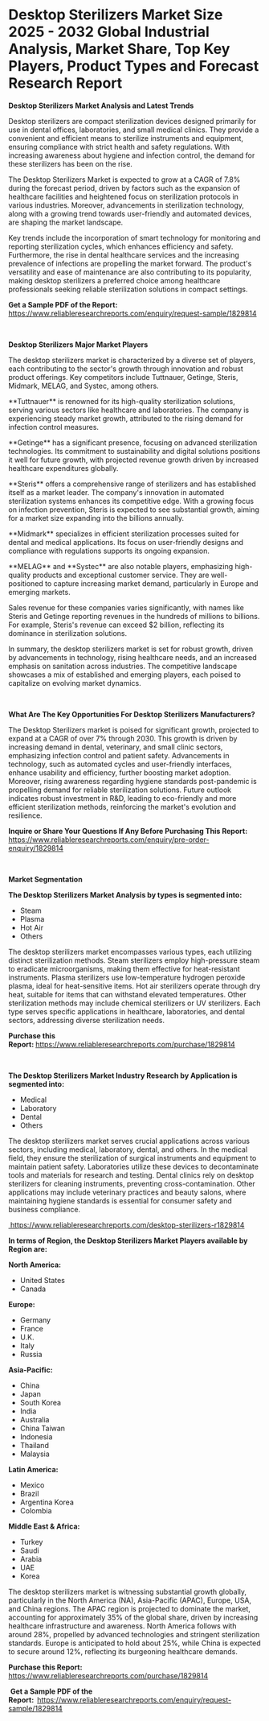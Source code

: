 <p><h1>Desktop Sterilizers Market Size 2025 - 2032 Global Industrial Analysis, Market Share, Top Key Players, Product Types and Forecast Research Report</h1></p><p><strong>Desktop Sterilizers Market Analysis and Latest Trends</strong></p>
<p><p>Desktop sterilizers are compact sterilization devices designed primarily for use in dental offices, laboratories, and small medical clinics. They provide a convenient and efficient means to sterilize instruments and equipment, ensuring compliance with strict health and safety regulations. With increasing awareness about hygiene and infection control, the demand for these sterilizers has been on the rise.</p><p>The Desktop Sterilizers Market is expected to grow at a CAGR of 7.8% during the forecast period, driven by factors such as the expansion of healthcare facilities and heightened focus on sterilization protocols in various industries. Moreover, advancements in sterilization technology, along with a growing trend towards user-friendly and automated devices, are shaping the market landscape. </p><p>Key trends include the incorporation of smart technology for monitoring and reporting sterilization cycles, which enhances efficiency and safety. Furthermore, the rise in dental healthcare services and the increasing prevalence of infections are propelling the market forward. The product's versatility and ease of maintenance are also contributing to its popularity, making desktop sterilizers a preferred choice among healthcare professionals seeking reliable sterilization solutions in compact settings.</p></p>
<p><strong>Get a Sample PDF of the Report:&nbsp;</strong> <a href="https://www.reliableresearchreports.com/enquiry/request-sample/1829814?utm_campaign=2487&utm_medium=2&utm_source=Github&utm_content=ia&utm_term=14042025&utm_id=desktop-sterilizers">https://www.reliableresearchreports.com/enquiry/request-sample/1829814</a></p>
<p>&nbsp;</p>
<p><strong>Desktop Sterilizers Major Market Players</strong></p>
<p><p>The desktop sterilizers market is characterized by a diverse set of players, each contributing to the sector's growth through innovation and robust product offerings. Key competitors include Tuttnauer, Getinge, Steris, Midmark, MELAG, and Systec, among others.</p><p>**Tuttnauer** is renowned for its high-quality sterilization solutions, serving various sectors like healthcare and laboratories. The company is experiencing steady market growth, attributed to the rising demand for infection control measures. </p><p>**Getinge** has a significant presence, focusing on advanced sterilization technologies. Its commitment to sustainability and digital solutions positions it well for future growth, with projected revenue growth driven by increased healthcare expenditures globally.</p><p>**Steris** offers a comprehensive range of sterilizers and has established itself as a market leader. The company's innovation in automated sterilization systems enhances its competitive edge. With a growing focus on infection prevention, Steris is expected to see substantial growth, aiming for a market size expanding into the billions annually.</p><p>**Midmark** specializes in efficient sterilization processes suited for dental and medical applications. Its focus on user-friendly designs and compliance with regulations supports its ongoing expansion.</p><p>**MELAG** and **Systec** are also notable players, emphasizing high-quality products and exceptional customer service. They are well-positioned to capture increasing market demand, particularly in Europe and emerging markets.</p><p>Sales revenue for these companies varies significantly, with names like Steris and Getinge reporting revenues in the hundreds of millions to billions. For example, Steris's revenue can exceed $2 billion, reflecting its dominance in sterilization solutions.</p><p>In summary, the desktop sterilizers market is set for robust growth, driven by advancements in technology, rising healthcare needs, and an increased emphasis on sanitation across industries. The competitive landscape showcases a mix of established and emerging players, each poised to capitalize on evolving market dynamics.</p></p>
<p>&nbsp;</p>
<p><strong>What Are The Key Opportunities For Desktop Sterilizers Manufacturers?</strong></p>
<p><p>The Desktop Sterilizers market is poised for significant growth, projected to expand at a CAGR of over 7% through 2030. This growth is driven by increasing demand in dental, veterinary, and small clinic sectors, emphasizing infection control and patient safety. Advancements in technology, such as automated cycles and user-friendly interfaces, enhance usability and efficiency, further boosting market adoption. Moreover, rising awareness regarding hygiene standards post-pandemic is propelling demand for reliable sterilization solutions. Future outlook indicates robust investment in R&D, leading to eco-friendly and more efficient sterilization methods, reinforcing the market's evolution and resilience.</p></p>
<p><strong>Inquire or Share Your Questions If Any Before Purchasing This Report:</strong> <a href="https://www.reliableresearchreports.com/enquiry/pre-order-enquiry/1829814?utm_campaign=2487&utm_medium=2&utm_source=Github&utm_content=ia&utm_term=14042025&utm_id=desktop-sterilizers">https://www.reliableresearchreports.com/enquiry/pre-order-enquiry/1829814</a></p>
<p>&nbsp;</p>
<p><strong>Market Segmentation</strong></p>
<p><strong>The Desktop Sterilizers Market Analysis by types is segmented into:</strong></p>
<p><ul><li>Steam</li><li>Plasma</li><li>Hot Air</li><li>Others</li></ul></p>
<p><p>The desktop sterilizers market encompasses various types, each utilizing distinct sterilization methods. Steam sterilizers employ high-pressure steam to eradicate microorganisms, making them effective for heat-resistant instruments. Plasma sterilizers use low-temperature hydrogen peroxide plasma, ideal for heat-sensitive items. Hot air sterilizers operate through dry heat, suitable for items that can withstand elevated temperatures. Other sterilization methods may include chemical sterilizers or UV sterilizers. Each type serves specific applications in healthcare, laboratories, and dental sectors, addressing diverse sterilization needs.</p></p>
<p><strong>Purchase this Report:&nbsp;</strong><a href="https://www.reliableresearchreports.com/purchase/1829814?utm_campaign=2487&utm_medium=2&utm_source=Github&utm_content=ia&utm_term=14042025&utm_id=desktop-sterilizers">https://www.reliableresearchreports.com/purchase/1829814</a></p>
<p>&nbsp;</p>
<p><strong>The Desktop Sterilizers Market Industry Research by Application is segmented into:</strong></p>
<p><ul><li>Medical</li><li>Laboratory</li><li>Dental</li><li>Others</li></ul></p>
<p><p>The desktop sterilizers market serves crucial applications across various sectors, including medical, laboratory, dental, and others. In the medical field, they ensure the sterilization of surgical instruments and equipment to maintain patient safety. Laboratories utilize these devices to decontaminate tools and materials for research and testing. Dental clinics rely on desktop sterilizers for cleaning instruments, preventing cross-contamination. Other applications may include veterinary practices and beauty salons, where maintaining hygiene standards is essential for consumer safety and business compliance.</p></p>
<p><a href="https://www.reliableresearchreports.com/desktop-sterilizers-r1829814?utm_campaign=2487&utm_medium=2&utm_source=Github&utm_content=ia&utm_term=14042025&utm_id=desktop-sterilizers">&nbsp;https://www.reliableresearchreports.com/desktop-sterilizers-r1829814</a></p>
<p><strong>In terms of Region, the Desktop Sterilizers Market Players available by Region are:</strong></p>
<p>
    <p> <strong> North America: </strong>
        <ul>
            <li>United States</li>
            <li>Canada</li>
        </ul>
        </p> 
    <p> <strong> Europe: </strong>
        <ul>
            <li>Germany</li>
            <li>France</li>
            <li>U.K.</li>
            <li>Italy</li>
            <li>Russia</li>
        </ul>
        </p> 
    <p> <strong> Asia-Pacific: </strong>
        <ul>
            <li>China</li>
            <li>Japan</li>
            <li>South Korea</li>
            <li>India</li>
            <li>Australia</li>
            <li>China Taiwan</li>
            <li>Indonesia</li>
            <li>Thailand</li>
            <li>Malaysia</li>
        </ul>
        </p> 
    <p> <strong> Latin America: </strong>
        <ul>
            <li>Mexico</li>
            <li>Brazil</li>
            <li>Argentina Korea</li>
            <li>Colombia</li>
        </ul>
        </p> 
    <p> <strong> Middle East & Africa: </strong>
        <ul>
            <li>Turkey</li>
            <li>Saudi</li>
            <li>Arabia</li>
            <li>UAE</li>
            <li>Korea</li>
        </ul>
    </p>
    </p>
<p><p>The desktop sterilizers market is witnessing substantial growth globally, particularly in the North America (NA), Asia-Pacific (APAC), Europe, USA, and China regions. The APAC region is projected to dominate the market, accounting for approximately 35% of the global share, driven by increasing healthcare infrastructure and awareness. North America follows with around 28%, propelled by advanced technologies and stringent sterilization standards. Europe is anticipated to hold about 25%, while China is expected to secure around 12%, reflecting its burgeoning healthcare demands.</p></p>
<p><strong>Purchase this Report: </strong><a href="https://www.reliableresearchreports.com/purchase/1829814?utm_campaign=2487&utm_medium=2&utm_source=Github&utm_content=ia&utm_term=14042025&utm_id=desktop-sterilizers">https://www.reliableresearchreports.com/purchase/1829814</a></p>
<p>&nbsp;<strong>Get a Sample PDF of the Report:&nbsp;&nbsp;</strong><a href="https://www.reliableresearchreports.com/enquiry/request-sample/1829814?utm_campaign=2487&utm_medium=2&utm_source=Github&utm_content=ia&utm_term=14042025&utm_id=desktop-sterilizers">https://www.reliableresearchreports.com/enquiry/request-sample/1829814</a></p>
<p><strong></strong></p>
<p><p></p><p></p><p></p></p>